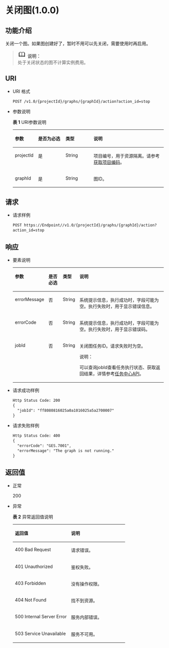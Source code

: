 # 关闭图\(1.0.0\)<a name="ges_03_0019"></a>

## 功能介绍<a name="section38055645"></a>

关闭一个图。如果图创建好了，暂时不用可以先关闭，需要使用时再启用。

>![](public_sys-resources/icon-note.gif) **说明：**   
>处于关闭状态的图不计算实例费用。  

## URI<a name="section6956490"></a>

-   URI 格式

    ```
    POST /v1.0/{projectId}/graphs/{graphId}/action?action_id=stop
    ```

-   参数说明

    **表 1**  URI参数说明

    <a name="table3818294917842"></a>
    <table><thead align="left"><tr id="row2165564017842"><th class="cellrowborder" valign="top" width="15.360000000000001%" id="mcps1.2.5.1.1"><p id="p375625917854"><a name="p375625917854"></a><a name="p375625917854"></a>参数</p>
    </th>
    <th class="cellrowborder" valign="top" width="18.150000000000002%" id="mcps1.2.5.1.2"><p id="p3582157517854"><a name="p3582157517854"></a><a name="p3582157517854"></a>是否为必选</p>
    </th>
    <th class="cellrowborder" valign="top" width="18.6%" id="mcps1.2.5.1.3"><p id="p1586642617854"><a name="p1586642617854"></a><a name="p1586642617854"></a>类型</p>
    </th>
    <th class="cellrowborder" valign="top" width="47.89000000000001%" id="mcps1.2.5.1.4"><p id="p1011216717854"><a name="p1011216717854"></a><a name="p1011216717854"></a>说明</p>
    </th>
    </tr>
    </thead>
    <tbody><tr id="row3305050217842"><td class="cellrowborder" valign="top" width="15.360000000000001%" headers="mcps1.2.5.1.1 "><p id="p4237242517854"><a name="p4237242517854"></a><a name="p4237242517854"></a>projectId</p>
    </td>
    <td class="cellrowborder" valign="top" width="18.150000000000002%" headers="mcps1.2.5.1.2 "><p id="p961441517854"><a name="p961441517854"></a><a name="p961441517854"></a>是</p>
    </td>
    <td class="cellrowborder" valign="top" width="18.6%" headers="mcps1.2.5.1.3 "><p id="p4057015717854"><a name="p4057015717854"></a><a name="p4057015717854"></a>String</p>
    </td>
    <td class="cellrowborder" valign="top" width="47.89000000000001%" headers="mcps1.2.5.1.4 "><p id="p6495732417854"><a name="p6495732417854"></a><a name="p6495732417854"></a>项目编号，用于资源隔离。请参考<a href="获取项目编码.md">获取项目编码</a>。</p>
    </td>
    </tr>
    <tr id="row3260965617842"><td class="cellrowborder" valign="top" width="15.360000000000001%" headers="mcps1.2.5.1.1 "><p id="p4214072617854"><a name="p4214072617854"></a><a name="p4214072617854"></a>graphId</p>
    </td>
    <td class="cellrowborder" valign="top" width="18.150000000000002%" headers="mcps1.2.5.1.2 "><p id="p5795566117854"><a name="p5795566117854"></a><a name="p5795566117854"></a>是</p>
    </td>
    <td class="cellrowborder" valign="top" width="18.6%" headers="mcps1.2.5.1.3 "><p id="p6389699317854"><a name="p6389699317854"></a><a name="p6389699317854"></a>String</p>
    </td>
    <td class="cellrowborder" valign="top" width="47.89000000000001%" headers="mcps1.2.5.1.4 "><p id="p827394517854"><a name="p827394517854"></a><a name="p827394517854"></a>图ID。</p>
    </td>
    </tr>
    </tbody>
    </table>


## 请求<a name="section62608417"></a>

-   请求样例

    ```
    POST https://Endpoint//v1.0/{projectId}/graphs/{graphId}/action?action_id=stop
    ```


## 响应<a name="section26604841"></a>

-   要素说明

    <a name="table36157898"></a>
    <table><thead align="left"><tr id="row13331010"><th class="cellrowborder" valign="top" width="15.151515151515152%" id="mcps1.1.5.1.1"><p id="p6070038"><a name="p6070038"></a><a name="p6070038"></a>参数</p>
    </th>
    <th class="cellrowborder" valign="top" width="10.101010101010102%" id="mcps1.1.5.1.2"><p id="p21911033"><a name="p21911033"></a><a name="p21911033"></a>是否必选</p>
    </th>
    <th class="cellrowborder" valign="top" width="9.090909090909092%" id="mcps1.1.5.1.3"><p id="p29963286"><a name="p29963286"></a><a name="p29963286"></a>类型</p>
    </th>
    <th class="cellrowborder" valign="top" width="65.65656565656566%" id="mcps1.1.5.1.4"><p id="p11107091"><a name="p11107091"></a><a name="p11107091"></a>说明</p>
    </th>
    </tr>
    </thead>
    <tbody><tr id="row27259160"><td class="cellrowborder" valign="top" width="15.151515151515152%" headers="mcps1.1.5.1.1 "><p id="p60508366"><a name="p60508366"></a><a name="p60508366"></a>errorMessage</p>
    </td>
    <td class="cellrowborder" valign="top" width="10.101010101010102%" headers="mcps1.1.5.1.2 "><p id="p2230620"><a name="p2230620"></a><a name="p2230620"></a>否</p>
    </td>
    <td class="cellrowborder" valign="top" width="9.090909090909092%" headers="mcps1.1.5.1.3 "><p id="p46462571"><a name="p46462571"></a><a name="p46462571"></a>String</p>
    </td>
    <td class="cellrowborder" valign="top" width="65.65656565656566%" headers="mcps1.1.5.1.4 "><p id="p5371939"><a name="p5371939"></a><a name="p5371939"></a>系统提示信息，执行成功时，字段可能为空。执行失败时，用于显示错误信息。</p>
    </td>
    </tr>
    <tr id="row48347453"><td class="cellrowborder" valign="top" width="15.151515151515152%" headers="mcps1.1.5.1.1 "><p id="p23829636"><a name="p23829636"></a><a name="p23829636"></a>errorCode</p>
    </td>
    <td class="cellrowborder" valign="top" width="10.101010101010102%" headers="mcps1.1.5.1.2 "><p id="p51152392"><a name="p51152392"></a><a name="p51152392"></a>否</p>
    </td>
    <td class="cellrowborder" valign="top" width="9.090909090909092%" headers="mcps1.1.5.1.3 "><p id="p49703088"><a name="p49703088"></a><a name="p49703088"></a>String</p>
    </td>
    <td class="cellrowborder" valign="top" width="65.65656565656566%" headers="mcps1.1.5.1.4 "><p id="p66527205"><a name="p66527205"></a><a name="p66527205"></a>系统提示信息，执行成功时，字段可能为空。执行失败时，用于显示错误码。</p>
    </td>
    </tr>
    <tr id="row61873935"><td class="cellrowborder" valign="top" width="15.151515151515152%" headers="mcps1.1.5.1.1 "><p id="p45732866"><a name="p45732866"></a><a name="p45732866"></a>jobId</p>
    </td>
    <td class="cellrowborder" valign="top" width="10.101010101010102%" headers="mcps1.1.5.1.2 "><p id="p13374645"><a name="p13374645"></a><a name="p13374645"></a>否</p>
    </td>
    <td class="cellrowborder" valign="top" width="9.090909090909092%" headers="mcps1.1.5.1.3 "><p id="p9604432"><a name="p9604432"></a><a name="p9604432"></a>String</p>
    </td>
    <td class="cellrowborder" valign="top" width="65.65656565656566%" headers="mcps1.1.5.1.4 "><p id="p39761532"><a name="p39761532"></a><a name="p39761532"></a>关闭图任务ID。请求失败时为空。</p>
    <div class="note" id="note9729320320"><a name="note9729320320"></a><a name="note9729320320"></a><span class="notetitle"> 说明： </span><div class="notebody"><p id="p1872133312"><a name="p1872133312"></a><a name="p1872133312"></a>可以查询jobId查看任务执行状态、获取返回结果，详情参考<a href="任务中心api.md">任务中心API</a>。</p>
    </div></div>
    </td>
    </tr>
    </tbody>
    </table>

-   请求成功样例

    ```
    Http Status Code: 200
    {
      "jobId": "ff8080816025a0a1016025a5a2700007"
    }
    ```

-   请求失败样例

    ```
    Http Status Code: 400
    {
      "errorCode": "GES.7001",
      "errorMessage": "The graph is not running."
    }
    ```


## 返回值<a name="section38116980"></a>

-   正常

    200

-   异常

    **表 2**  异常返回值说明

    <a name="table21182911172628"></a>
    <table><thead align="left"><tr id="row22686601172628"><th class="cellrowborder" valign="top" width="50%" id="mcps1.2.3.1.1"><p id="p29113043172638"><a name="p29113043172638"></a><a name="p29113043172638"></a>返回值</p>
    </th>
    <th class="cellrowborder" valign="top" width="50%" id="mcps1.2.3.1.2"><p id="p9346244172638"><a name="p9346244172638"></a><a name="p9346244172638"></a>说明</p>
    </th>
    </tr>
    </thead>
    <tbody><tr id="row13233353172628"><td class="cellrowborder" valign="top" width="50%" headers="mcps1.2.3.1.1 "><p id="p50316832172638"><a name="p50316832172638"></a><a name="p50316832172638"></a>400 Bad Request</p>
    </td>
    <td class="cellrowborder" valign="top" width="50%" headers="mcps1.2.3.1.2 "><p id="p49131611172638"><a name="p49131611172638"></a><a name="p49131611172638"></a>请求错误。</p>
    </td>
    </tr>
    <tr id="row657300172628"><td class="cellrowborder" valign="top" width="50%" headers="mcps1.2.3.1.1 "><p id="p47920375172638"><a name="p47920375172638"></a><a name="p47920375172638"></a>401 Unauthorized</p>
    </td>
    <td class="cellrowborder" valign="top" width="50%" headers="mcps1.2.3.1.2 "><p id="p56345162172638"><a name="p56345162172638"></a><a name="p56345162172638"></a>鉴权失败。</p>
    </td>
    </tr>
    <tr id="row23989959172628"><td class="cellrowborder" valign="top" width="50%" headers="mcps1.2.3.1.1 "><p id="p4998764172638"><a name="p4998764172638"></a><a name="p4998764172638"></a>403 Forbidden</p>
    </td>
    <td class="cellrowborder" valign="top" width="50%" headers="mcps1.2.3.1.2 "><p id="p2246721172638"><a name="p2246721172638"></a><a name="p2246721172638"></a>没有操作权限。</p>
    </td>
    </tr>
    <tr id="row49197943172628"><td class="cellrowborder" valign="top" width="50%" headers="mcps1.2.3.1.1 "><p id="p27247364172638"><a name="p27247364172638"></a><a name="p27247364172638"></a>404 Not Found</p>
    </td>
    <td class="cellrowborder" valign="top" width="50%" headers="mcps1.2.3.1.2 "><p id="p59552853172638"><a name="p59552853172638"></a><a name="p59552853172638"></a>找不到资源。</p>
    </td>
    </tr>
    <tr id="row13744769172628"><td class="cellrowborder" valign="top" width="50%" headers="mcps1.2.3.1.1 "><p id="p61704332172638"><a name="p61704332172638"></a><a name="p61704332172638"></a>500 Internal Server Error</p>
    </td>
    <td class="cellrowborder" valign="top" width="50%" headers="mcps1.2.3.1.2 "><p id="p31994980172638"><a name="p31994980172638"></a><a name="p31994980172638"></a>服务内部错误。</p>
    </td>
    </tr>
    <tr id="row305099172628"><td class="cellrowborder" valign="top" width="50%" headers="mcps1.2.3.1.1 "><p id="p37564761172638"><a name="p37564761172638"></a><a name="p37564761172638"></a>503 Service Unavailable</p>
    </td>
    <td class="cellrowborder" valign="top" width="50%" headers="mcps1.2.3.1.2 "><p id="p22846801172638"><a name="p22846801172638"></a><a name="p22846801172638"></a>服务不可用。</p>
    </td>
    </tr>
    </tbody>
    </table>


